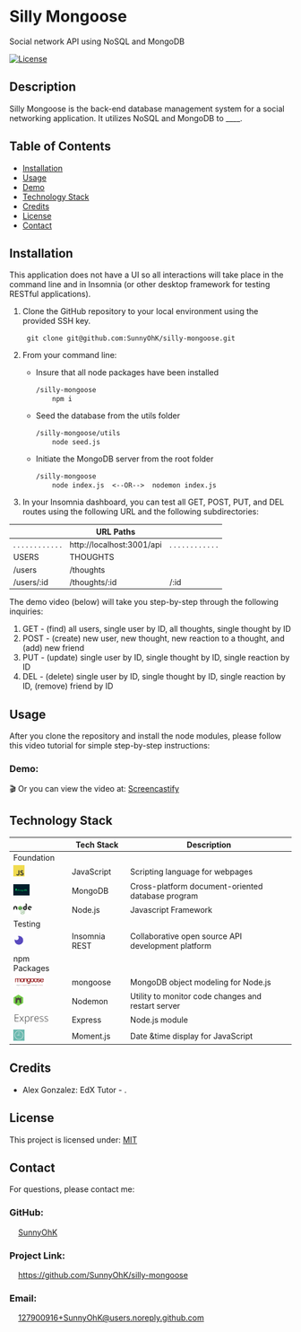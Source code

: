 # Silly Mongoose
Social network API using NoSQL and MongoDB

[![License](https://img.shields.io/badge/License-MIT-yellow.svg)](https://choosealicense.com/licenses/mit) 


## Description
Silly Mongoose is the back-end database management system for a social networking application. It utilizes NoSQL and MongoDB to ____.

## Table of Contents

- [Installation](#installation)
- [Usage](#usage)
- [Demo](#demo)
- [Technology Stack](#technology-stack)
- [Credits](#credits)
- [License](#license)
- [Contact](#contact)

## Installation

This application does not have a UI so all interactions will take place in the command line and in Insomnia (or other desktop framework for testing RESTful applications). 
1. Clone the GitHub repository to your local environment using the provided SSH key.

        git clone git@github.com:SunnyOhK/silly-mongoose.git


2. From your command line:
    - Insure that all node packages have been installed

          /silly-mongoose
              npm i
    - Seed the database from the utils folder
    
          /silly-mongoose/utils
              node seed.js
            
    - Initiate the MongoDB server from the root folder

          /silly-mongoose
              node index.js  <--OR-->  nodemon index.js

3. In your Insomnia dashboard, you can test all GET, POST, PUT, and DEL routes using the following URL and the following subdirectories:


|  | URL Paths |  | 
| ---- | --- | --- | 
| . . . . . . . . . . . . | http://localhost:3001/api | . . . . . . . . . . . . | 
| USERS | THOUGHTS |  |
| /users | /thoughts |  |
| /users/:id | /thoughts/:id | /:id |


The demo video (below) will take you step-by-step through the following inquiries:
1. GET - (find) all users, single user by ID, all thoughts, single thought by ID 
2. POST - (create) new user, new thought, new reaction to a thought, and (add) new friend
3. PUT - (update) single user by ID, single thought by ID, single reaction by ID
4. DEL - (delete) single user by ID, single thought by ID, single reaction by ID, (remove) friend by ID

## Usage 

After you clone the repository and install the node modules, please follow this video tutorial for simple step-by-step instructions:

### Demo:





🎬 Or you can view the video at: [Screencastify]()

## Technology Stack

|  | Tech Stack | Description |
| ---- | --- | --- |
| Foundation |  |  |
| <img height="20px" src="assets/jsIcon.png"> | JavaScript | Scripting language for webpages |
| <img height="20px" src="assets/mongoIcon.png"> | MongoDB | Cross-platform document-oriented database program |
| <img height="20px" src="assets/nodeIcon.png"> | Node.js | Javascript Framework |
| Testing |  |  |
| <img height="20px" src="assets/insomniaIcon.png"> | Insomnia REST | Collaborative open source API development platform |
| npm Packages |  |  |
| <img height="20px" src="assets/mongooseIcon.png"> | mongoose | MongoDB object modeling for Node.js |
| <img height="20px" src="assets/nodemon-icon.png"> | Nodemon | Utility to monitor code changes and restart server |
| <img height="20px" src="assets/expressJsIcon.png"> | Express | Node.js module |
| <img height="20px" src="assets/momentIcon.png"> | Moment.js | Date &time display for JavaScript |


## Credits

- Alex Gonzalez: EdX Tutor - .


## License
This project is licensed under: [MIT](https://choosealicense.com/licenses/mit/)
<br>

## Contact

For questions, please contact me:

### GitHub: 
  &nbsp;&nbsp;&nbsp; [SunnyOhK](https://github.com/SunnyOhK)
### Project Link: 
  &nbsp;&nbsp;&nbsp; https://github.com/SunnyOhK/silly-mongoose
### Email: 
  &nbsp;&nbsp;&nbsp; 127900916+SunnyOhK@users.noreply.github.com

